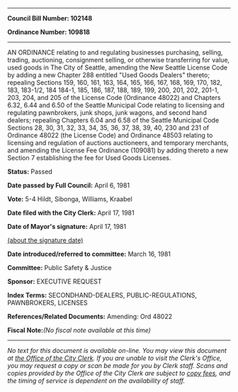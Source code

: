 

********

**Council Bill Number: 102148**
   
**Ordinance Number: 109818**
********

 AN ORDINANCE relating to and regulating businesses purchasing, selling, trading, auctioning, consignment selling, or otherwise transferring for value, used goods in The City of Seattle, amending the New Seattle License Code by adding a new Chapter 288 entitled "Used Goods Dealers" thereto; repealing Sections 159, 160, 161, 163, 164, 165, 166, 167, 168, 169, 170, 182, 183, 183-1/2, 184 184-1, 185, 186, 187, 188, 189, 199, 200, 201, 202, 201-1, 203, 204, and 205 of the License Code (Ordinance 48022) and Chapters 6.32, 6.44 and 6.50 of the Seattle Municipal Code relating to licensing and regulating pawnbrokers, junk shops, junk wagons, and second hand dealers; repealing Chapters 6.04 and 6.58 of the Seattle Municipal Code Sections 28, 30, 31, 32, 33, 34, 35, 36, 37, 38, 39, 40, 230 and 231 of Ordinance 48022 (the License Code) and Ordinance 48503 relating to licensing and regulation of auctions auctioneers, and temporary merchants, and amending the License Fee Ordinance (109081) by adding thereto a new Section 7 establishing the fee for Used Goods Licenses.

**Status:** Passed
   
**Date passed by Full Council:** April 6, 1981
   
**Vote:** 5-4 Hildt, Sibonga, Williams, Kraabel
   
**Date filed with the City Clerk:** April 17, 1981
   
**Date of Mayor's signature:** April 17, 1981
   
[(about the signature date)](/~public/approvaldate.htm)
   
   
   
**Date introduced/referred to committee:** March 16, 1981
   
**Committee:** Public Safety & Justice
   
**Sponsor:** EXECUTIVE REQUEST
   
   
**Index Terms:** SECONDHAND-DEALERS, PUBLIC-REGULATIONS, PAWNBROKERS, LICENSES

**References/Related Documents:** Amending: Ord 48022

**Fiscal Note:**_(No fiscal note available at this time)_
********

_No text for this document is available on-line. You may view this document at [the Office of the City Clerk](http://www.seattle.gov/leg/clerk/contactUs.htm). If you are unable to visit the Clerk's Office, you may request a copy or scan be made for you by Clerk staff. Scans and copies provided by the Office of the City Clerk are subject to [copy fees](http://clerk.seattle.gov/~public/clerkfees.htm), and the timing of service is dependent on the availability of staff._

